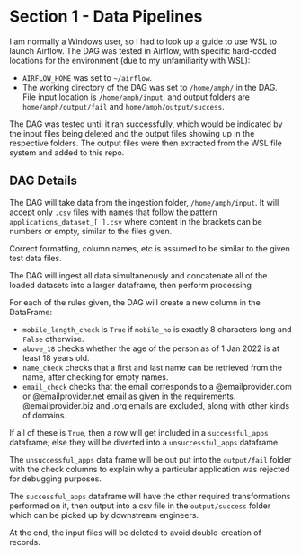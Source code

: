 # Section 1 - Data Pipelines

I am normally a Windows user, so I had to look up a guide to use WSL to launch Airflow. The DAG was tested in Airflow, with specific hard-coded locations for the environment (due to my unfamiliarity with WSL):

* `AIRFLOW_HOME` was set to `~/airflow`.
* The working directory of the DAG was set to `/home/amph/` in the DAG. File input location is `/home/amph/input`, and output folders are `home/amph/output/fail` and `home/amph/output/success`.

The DAG was tested until it ran successfully, which would be indicated by the input files being deleted and the output files showing up in the respective folders. The output files were then extracted from the WSL file system and added to this repo.

## DAG Details

The DAG will take data from the ingestion folder, `/home/amph/input`. It will accept only `.csv` files with names that follow the pattern `applications_dataset_[ ].csv` where content in the brackets can be numbers or empty, similar to the files given.

Correct formatting, column names, etc is assumed to be similar to the given test data files.

The DAG will ingest all data simultaneously and concatenate all of the loaded datasets into a larger dataframe, then perform processing

For each of the rules given, the DAG will create a new column in the DataFrame:

* `mobile_length_check` is `True` if `mobile_no` is exactly 8 characters long and `False` otherwise.
* `above_18` checks whether the age of the person as of 1 Jan 2022 is at least 18 years old.
* `name_check` checks that a first and last name can be retrieved from the name, after checking for empty names.
* `email_check` checks that the email corresponds to a @emailprovider.com or @emailprovider.net email as given in the requirements. @emailprovider.biz and .org emails are excluded, along with other kinds of domains.

If all of these is `True`, then a row will get included in a `successful_apps` dataframe; else they will be diverted into a `unsuccessful_apps` dataframe.

The `unsuccessful_apps` data frame will be out put into the `output/fail` folder with the check columns to explain why a particular application was rejected for debugging purposes.

The `successful_apps` dataframe will have the other required transformations performed on it, then output into a csv file in the `output/success` folder which can be picked up by downstream engineers.

At the end, the input files will be deleted to avoid double-creation of records.